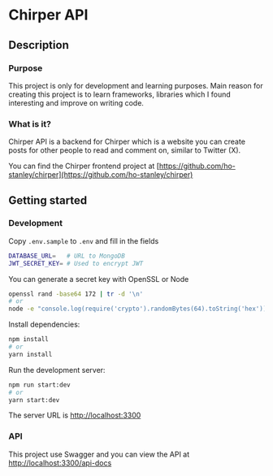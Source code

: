 # Chirper API

## Description

### Purpose

This project is only for development and learning purposes. Main reason for creating this project is to learn frameworks, libraries which I found interesting and improve on writing code.

### What is it?

Chirper API is a backend for Chirper which is a website you can create posts for other people to read and comment on, similar to Twitter (X).

You can find the Chirper frontend project at [https://github.com/ho-stanley/chirper](https://github.com/ho-stanley/chirper)

## Getting started

### Development

Copy `.env.sample` to `.env` and fill in the fields

```bash
DATABASE_URL=   # URL to MongoDB
JWT_SECRET_KEY= # Used to encrypt JWT
```

You can generate a secret key with OpenSSL or Node

```bash
openssl rand -base64 172 | tr -d '\n'
# or
node -e "console.log(require('crypto').randomBytes(64).toString('hex'))"
```

Install dependencies:

```bash
npm install
# or
yarn install
```

Run the development server:

```bash
npm run start:dev
# or
yarn start:dev
```

The server URL is [http://localhost:3300](http://localhost:3300)

### API

This project use Swagger and you can view the API at [http://localhost:3300/api-docs](http://localhost:3300/api-docs)
